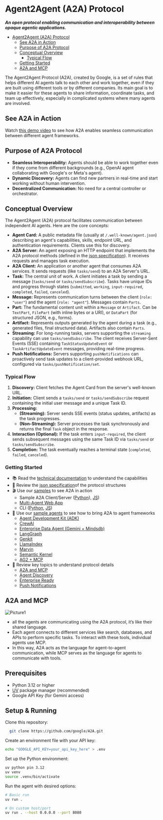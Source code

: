 # Agent2Agent (A2A) Protocol


**_An open protocol enabling communication and interoperability between opaque agentic applications._**

<!-- TOC -->

- [Agent2Agent (A2A) Protocol](#agent2agent-a2a-protocol)
  - [See A2A in Action](#see-a2a-in-action)
  - [Purpose of A2A Protocol](#purpose-of-A2A-Protocol)
  - [Conceptual Overview](#conceptual-overview)
    - [Typical Flow](#typical-flow)
  - [Getting Started](#getting-started)
  - [A2A and MCP](#A2A-and-MCP)
  

<!-- /TOC -->

    
The Agent2Agent Protocol (A2A), created by Google, is a set of rules that helps different AI agents talk to each other and work together, even if they are built using different tools or by different companies. Its main goal is to make it easier for these agents to share information, coordinate tasks, and team up effectively, especially in complicated systems where many agents are involved.


## See A2A in Action

Watch [this demo video](https://storage.googleapis.com/gweb-developer-goog-blog-assets/original_videos/A2A_demo_v4.mp4) to see how A2A enables seamless communication between different agent frameworks.

## Purpose of A2A Protocol
- **Seamless Interoperability:** Agents should be able to work together even if they come from different backgrounds (e.g., OpenAI agent collaborating with Google's or Meta's agent).
- **Dynamic Discovery:** Agents can find new partners in real-time and start working without human intervention.
- **Decentralized Communication:** No need for a central controller or orchestrator.

## Conceptual Overview

The Agent2Agent (A2A) protocol facilitates communication between independent AI agents. Here are the core concepts:

- **Agent Card:** A public metadata file (usually at `/.well-known/agent.json`) describing an agent's capabilities, skills, endpoint URL, and authentication requirements. Clients use this for discovery.
- **A2A Server:** An agent exposing an HTTP endpoint that implements the A2A protocol methods (defined in the [json specification](https://github.com/google/A2A/tree/main/specification)). It receives requests and manages task execution.
- **A2A Client:** An application or another agent that consumes A2A services. It sends requests (like `tasks/send`) to an A2A Server's URL.
- **Task:** The central unit of work. A client initiates a task by sending a message (`tasks/send` or `tasks/sendSubscribe`). Tasks have unique IDs and progress through states (`submitted`, `working`, `input-required`, `completed`, `failed`, `canceled`).
- **Message:** Represents communication turns between the client (`role: "user"`) and the agent (`role: "agent"`). Messages contain `Parts`.
- **Part:** The fundamental content unit within a `Message` or `Artifact`. Can be `TextPart`, `FilePart` (with inline bytes or a URI), or `DataPart` (for structured JSON, e.g., forms).
- **Artifact:** Represents outputs generated by the agent during a task (e.g., generated files, final structured data). Artifacts also contain `Parts`.
- **Streaming:** For long-running tasks, servers supporting the `streaming` capability can use `tasks/sendSubscribe`. The client receives Server-Sent Events (SSE) containing `TaskStatusUpdateEvent` or `TaskArtifactUpdateEvent` messages, providing real-time progress.
- **Push Notifications:** Servers supporting `pushNotifications` can proactively send task updates to a client-provided webhook URL, configured via `tasks/pushNotification/set`.

### Typical Flow

1.  **Discovery:** Client fetches the Agent Card from the server's well-known URL.
2.  **Initiation:** Client sends a `tasks/send` or `tasks/sendSubscribe` request containing the initial user message and a unique Task ID.
3.  **Processing:**
    - **(Streaming):** Server sends SSE events (status updates, artifacts) as the task progresses.
    - **(Non-Streaming):** Server processes the task synchronously and returns the final `Task` object in the response.
4.  **Interaction (Optional):** If the task enters `input-required`, the client sends subsequent messages using the same Task ID via `tasks/send` or `tasks/sendSubscribe`.
5.  **Completion:** The task eventually reaches a terminal state (`completed`, `failed`, `canceled`).

### **Getting Started**

* 📚 Read the [technical documentation](https://google.github.io/A2A/#/documentation) to understand the capabilities
* 📝 Review the [json specification](https://github.com/google/A2A/tree/main/specification)of the protocol structures
* 🎬 Use our [samples](https://github.com/google/A2A/tree/main/samples) to see A2A in action
    * Sample A2A Client/Server ([Python](https://github.com/google/A2A/tree/main/samples/python/common)), [JS](https://github.com/google/A2A/tree/main/samples/js/src))
    * [Multi-Agent Web App](https://github.com/google/A2A/blob/main/demo/README.md)
    * CLI ([Python](https://github.com/google/A2A/blob/main/samples/python/hosts/cli/README.md), [JS](https://github.com/google/A2A/blob/main/samples/js/README.md))
* 🤖 Use our [sample agents](https://github.com/google/A2A/blob/main/samples/python/agents/README.md) to see how to bring A2A to agent frameworks
    * [Agent Development Kit (ADK)](https://github.com/google/A2A/blob/main/samples/python/agents/google_adk/README.md)
    * [CrewAI](https://github.com/google/A2A/blob/main/samples/python/agents/crewai/README.md)
    * [Enterprise Data Agent (Gemini + Mindsdb)](https://github.com/google/A2A/blob/main/samples/python/agents/mindsdb/README.md)
    * [LangGraph](https://github.com/google/A2A/blob/main/samples/python/agents/langgraph/README.md)
    * [Genkit](https://github.com/google/A2A/blob/main/samples/js/src/agents/README.md)
    * [LlamaIndex](https://github.com/google/A2A/blob/main/samples/python/agents/llama_index_file_chat/README.md)
    * [Marvin](https://github.com/google/A2A/blob/main/samples/python/agents/marvin/README.md)
    * [Semantic Kernel](https://github.com/google/A2A/blob/main/samples/python/agents/semantickernel/README.md)
    * [AG2 + MCP](https://github.com/google/A2A/blob/main/samples/python/agents/ag2/README.md)
* 📑 Review key topics to understand protocol details 
    * [A2A and MCP](https://google.github.io/A2A/#/topics/a2a_and_mcp.md)
    * [Agent Discovery](https://google.github.io/A2A/#/topics/agent_discovery.md)
    * [Enterprise Ready](https://google.github.io/A2A/#/topics/enterprise_ready.md)
    * [Push Notifications](https://google.github.io/A2A/#/topics/push_notifications.md)
 
## A2A and MCP
 ![Picture1](https://github.com/user-attachments/assets/a255d196-c46b-4adc-8509-56cf70b10d50)
- all the agents are communicating using the A2A protocol, it’s like their shared language. 
- Each agent connects to different services like search, databases, and APIs to perform specific tasks. To interact with these tools, individual agents use MCP.
- In this way, A2A acts as the language for agent-to-agent communication, while MCP serves as the language for agents to communicate with tools.

## Prerequisites

- Python 3.12 or higher
- [UV](https://docs.astral.sh/uv/) package manager (recommended)
- Google API Key (for Gemini access)

## Setup & Running
 Clone this repository:
 ```sh
   git clone https://github.com/google/A2A.git
   ```

 Create an environment file with your API key:

   ```bash
   echo "GOOGLE_API_KEY=your_api_key_here" > .env
   ```
   
Set up the Python environment:

   ```bash
   uv python pin 3.12
   uv venv
   source .venv/bin/activate
   ```

Run the agent with desired options:

   ```bash
   # Basic run
   uv run .

   # On custom host/port
   uv run . --host 0.0.0.0 --port 8080
   ```


